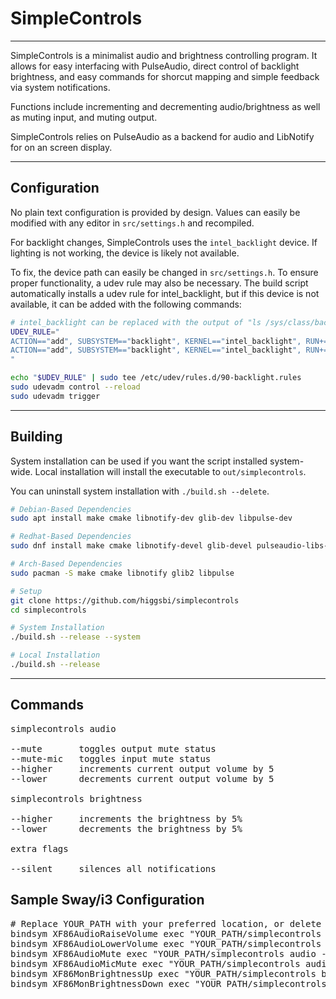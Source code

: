 # SimpleControls
___
SimpleControls is a minimalist audio and brightness controlling program.
It allows for easy interfacing with PulseAudio, direct control of backlight brightness, and
easy commands for shorcut mapping and simple feedback via system notifications.

Functions include incrementing and decrementing audio/brightness as well as muting input, and muting output.  

SimpleControls relies on PulseAudio as a backend for audio and LibNotify for on an screen display.  

___
## Configuration

No plain text configuration is provided by design.
Values can easily be modified with any editor in `src/settings.h` and recompiled.

For backlight changes, SimpleControls uses the `intel_backlight` device. If lighting is not working,
the device is likely not available.

To fix, the device path can easily be changed in `src/settings.h`. To ensure proper functionality,
a udev rule may also be necessary. The build script automatically installs a udev rule for intel_backlight,
but if this device is not available, it can be added with the following commands:

```sh
# intel_backlight can be replaced with the output of "ls /sys/class/backlight"
UDEV_RULE="
ACTION=="add", SUBSYSTEM=="backlight", KERNEL=="intel_backlight", RUN+="/bin/chgrp wheel /sys/class/backlight/%k/brightness"
ACTION=="add", SUBSYSTEM=="backlight", KERNEL=="intel_backlight", RUN+="/bin/chmod g+w /sys/class/backlight/%k/brightness"
"

echo "$UDEV_RULE" | sudo tee /etc/udev/rules.d/90-backlight.rules
sudo udevadm control --reload
sudo udevadm trigger
```

___
## Building

System installation can be used if you want the script installed system-wide.
Local installation will install the executable to `out/simplecontrols`.
  
You can uninstall system installation with `./build.sh --delete`.

```sh
# Debian-Based Dependencies
sudo apt install make cmake libnotify-dev glib-dev libpulse-dev

# Redhat-Based Dependencies
sudo dnf install make cmake libnotify-devel glib-devel pulseaudio-libs-devel

# Arch-Based Dependencies
sudo pacman -S make cmake libnotify glib2 libpulse

# Setup
git clone https://github.com/higgsbi/simplecontrols
cd simplecontrols

# System Installation
./build.sh --release --system

# Local Installation 
./build.sh --release
```

___
## Commands

<pre>
simplecontrols audio

--mute       toggles output mute status  
--mute-mic   toggles input mute status  
--higher     increments current output volume by 5 
--lower      decrements current output volume by 5  
  
simplecontrols brightness  
  
--higher     increments the brightness by 5%  
--lower      decrements the brightness by 5%

extra flags

--silent     silences all notifications
</pre>


## Sample Sway/i3 Configuration

<pre>
# Replace YOUR_PATH with your preferred location, or delete if system install was used
bindsym XF86AudioRaiseVolume exec "YOUR_PATH/simplecontrols audio --higher"
bindsym XF86AudioLowerVolume exec "YOUR_PATH/simplecontrols audio --lower"
bindsym XF86AudioMute exec "YOUR_PATH/simplecontrols audio --mute"
bindsym XF86AudioMicMute exec "YOUR_PATH/simplecontrols audio --mute-mic"
bindsym XF86MonBrightnessUp exec "YOUR_PATH/simplecontrols brightness --higher"
bindsym XF86MonBrightnessDown exec "YOUR_PATH/simplecontrols brightness --lower"
</pre>
